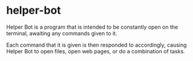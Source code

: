 # helper-bot

Helper Bot is a program that is intended to be constantly open on the terminal, awaiting any commands given to it.

Each command that it is given is then responded to accordingly, causing Helper Bot to open files, open web pages, or do a combination of tasks.
